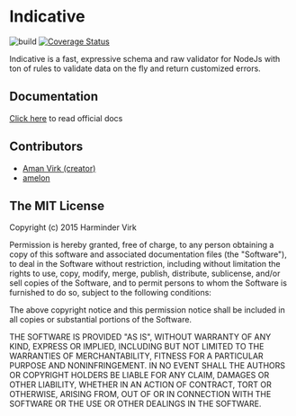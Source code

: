 # Indicative

![build](https://img.shields.io/travis/poppinss/indicative.svg)
[![Coverage Status](https://coveralls.io/repos/poppinss/indicative/badge.svg?branch=master&service=github)](https://coveralls.io/github/poppinss/indicative?branch=master)

Indicative is a fast, expressive schema and raw validator for NodeJs with ton of rules to validate data on the fly and return customized errors.

## Documentation

[Click here](http://indicative.adonisjs.com/) to read official docs

## Contributors

- [Aman Virk (creator)](https://github.com/thetutlage)
- [amelon](https://github.com/amelon)


## The MIT License

Copyright (c) 2015 Harminder Virk

Permission is hereby granted, free of charge, to any person obtaining a
copy of this software and associated documentation files (the "Software"),
to deal in the Software without restriction, including without limitation
the rights to use, copy, modify, merge, publish, distribute, sublicense,
and/or sell copies of the Software, and to permit persons to whom the
Software is furnished to do so, subject to the following conditions:

The above copyright notice and this permission notice shall be included in
all copies or substantial portions of the Software.

THE SOFTWARE IS PROVIDED "AS IS", WITHOUT WARRANTY OF ANY KIND, EXPRESS OR
IMPLIED, INCLUDING BUT NOT LIMITED TO THE WARRANTIES OF MERCHANTABILITY,
FITNESS FOR A PARTICULAR PURPOSE AND NONINFRINGEMENT. IN NO EVENT SHALL THE
AUTHORS OR COPYRIGHT HOLDERS BE LIABLE FOR ANY CLAIM, DAMAGES OR OTHER
LIABILITY, WHETHER IN AN ACTION OF CONTRACT, TORT OR OTHERWISE, ARISING
FROM, OUT OF OR IN CONNECTION WITH THE SOFTWARE OR THE USE OR OTHER
DEALINGS IN THE SOFTWARE.
